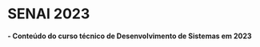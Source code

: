 <h1>SENAI 2023</h1>
<b>- Conteúdo do curso técnico de Desenvolvimento de Sistemas em 2023</b>
<br>
<b></b>

